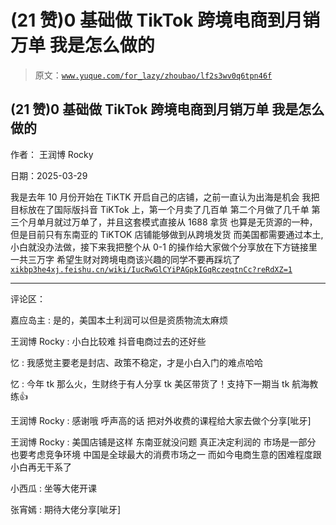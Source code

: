 # (21 赞)0 基础做 TikTok 跨境电商到月销万单 我是怎么做的

> 原文：[`www.yuque.com/for_lazy/zhoubao/lf2s3wv0q6tpn46f`](https://www.yuque.com/for_lazy/zhoubao/lf2s3wv0q6tpn46f)

## (21 赞)0 基础做 TikTok 跨境电商到月销万单 我是怎么做的

作者： 王润博 Rocky

日期：2025-03-29

我是去年 10 月份开始在 TiKTK 开启自己的店铺，之前一直认为出海是机会 我把目标放在了国际版抖音 TiKTok 上，第一个月卖了几百单 第二个月做了几千单
第三个月单月就过万单了，并且这套模式直接从 1688 拿货 也算是无货源的一种，但是目前只有东南亚的 TiKTOK 店铺能够做到从跨境发货
而美国都需要通过本土,小白就没办法做，接下来我把整个从 0-1 的操作给大家做个分享放在下方链接里 一共三万字 希望生财对跨境电商该兴趣的同学不要再踩坑了 [`xikbp3he4xj.feishu.cn/wiki/IucRwGlCYiPAGpkIGqRczeqtnCc?reRdXZ=1`](https://xikbp3he4xj.feishu.cn/wiki/IucRwGlCYiPAGpkIGqRczeqtnCc?reRdXZ=1)

* * *

评论区：

嘉应岛主 : 是的，美国本土利润可以但是资质物流太麻烦

王润博 Rocky : 小白比较难 抖音电商过去的还好些

忆 : 我感觉主要老是封店、政策不稳定，才是小白入门的难点哈哈

忆 : 今年 tk 那么火，生财终于有人分享 tk 美区带货了！支持下一期当 tk 航海教练👍

王润博 Rocky : 感谢哦 呼声高的话 把对外收费的课程给大家去做个分享[呲牙]

王润博 Rocky : 美国店铺是这样 东南亚就没问题 真正决定利润的 市场是一部分 也要考虑竞争环境 中国是全球最大的消费市场之一 而如今电商生意的困难程度跟小白再无干系了

小西瓜 : 坐等大佬开课

张宵嫣 : 期待大佬分享[呲牙]